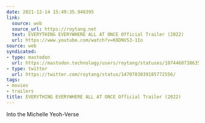 ```yaml
---
date: 2021-12-14 15:49:35.948395
link:
  source: web
  source_url: https://roytang.net
  text: EVERYTHING EVERYWHERE ALL AT ONCE Official Trailer (2022)
  url: https://www.youtube.com/watch?v=K8DNVS3-1Io
source: web
syndicated:
- type: mastodon
  url: https://mastodon.technology/users/roytang/statuses/107446073863501453
- type: twitter
  url: https://twitter.com/roytang/status/1470783039185772556/
tags:
- movies
- trailers
title: EVERYTHING EVERYWHERE ALL AT ONCE Official Trailer (2022)
---
```


Into the Michelle Yeoh-Verse